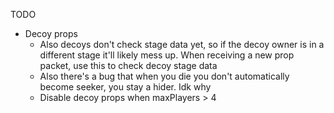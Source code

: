 TODO
<!-- * Fix props to only display as LOD 0 -->
<!-- * Enable prop collisions for other players -->
<!-- * Tagging can only be done by throwing your cap at a prop? -->
* Decoy props
  <!-- * Send decoy prop info as PlayerInfPacket with a flag set every 60 frames, instead of caching on clients or something -->
  * Also decoys don't check stage data yet, so if the decoy owner is in a different stage it'll likely mess up. When receiving a new prop packet, use this to check decoy stage data
  <!-- * Local player's decoy prop doesn't reappear after death -->
  <!-- * Decoy prop stays in position, but changes type when the owner switches prop type. Only visible on other clients, not the local client -->
  * Also there's a bug that when you die you don't automatically become seeker, you stay a hider. Idk why
  * Disable decoy props when maxPlayers > 4